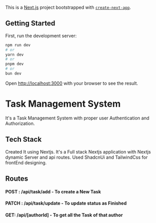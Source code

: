 This is a [Next.js](https://nextjs.org/) project bootstrapped with [`create-next-app`](https://github.com/vercel/next.js/tree/canary/packages/create-next-app).

## Getting Started

First, run the development server:

```bash
npm run dev
# or
yarn dev
# or
pnpm dev
# or
bun dev
```

Open [http://localhost:3000](http://localhost:3000) with your browser to see the result.

# Task Management System

It's a Task Management System with proper user Authentication and Authorization.


## Tech Stack

Created It using Nextjs. It's a Full stack Nextjs application with Nextjs dynamic Server and api routes. Used ShadcnUi and TailwindCss for frontEnd designing.
## Routes

#### POST : /api/task/add - To create a New Task
#### PATCH : /api/task/update - To update status as Finished
#### GET: /api/[authorId] - To get all the Task of that author
